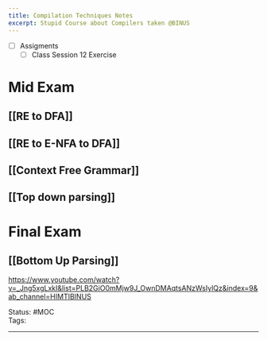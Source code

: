 ```yaml
---
title: Compilation Techniques Notes
excerpt: Stupid Course about Compilers taken @BINUS
---
```

- [ ] Assigments
	- [ ] Class Session 12 Exercise

# Mid Exam

## [[RE to DFA]]

## [[RE to E-NFA to DFA]]

## [[Context Free Grammar]]

## [[Top down parsing]]

# Final Exam

## [[Bottom Up Parsing]]

https://www.youtube.com/watch?v=_Jng5xgLxkI&list=PLB2GiO0mMjw9J_OwnDMAqtsANzWsIylQz&index=9&ab_channel=HIMTIBINUS

Status: #MOC  
Tags:  

---
